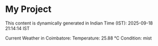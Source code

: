 # My Project

This content is dynamically generated in Indian Time (IST): 2025-09-18 21:14:14 IST


Current Weather in Coimbatore:
Temperature: 25.88 °C
Condition: mist
